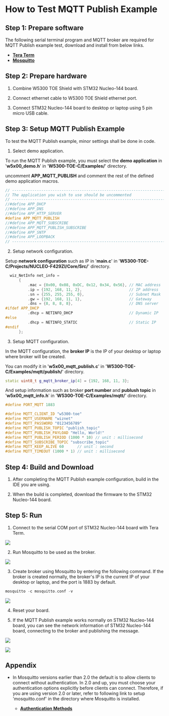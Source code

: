 # How to Test MQTT Publish Example



## Step 1: Prepare software

The following serial terminal program and MQTT broker are required for MQTT Publish example test, download and install from below links.

- [**Tera Term**][link-tera_term]
- [**Mosquitto**][link-mosquitto]



## Step 2: Prepare hardware

1. Combine W5300 TOE Shield with STM32 Nucleo-144 board.

2. Connect ethernet cable to W5300 TOE Shield ethernet port.

3. Connect STM32 Nucleo-144 board to desktop or laptop using 5 pin micro USB cable.



## Step 3: Setup MQTT Publish Example

To test the MQTT Publish example, minor settings shall be done in code.

1. Select demo application.

To run the MQTT Publish example, you must select the **demo application** in '**w5x00_demo.h**' in '**W5300-TOE-C/Examples/**' directory.

uncomment **APP_MQTT_PUBLISH** and comment the rest of the defined demo application macros.

```cpp
// ----------------------------------------------------------------------------------------------------
// The application you wish to use should be uncommented
// ----------------------------------------------------------------------------------------------------
//#define APP_DHCP
//#define APP_DNS
//#define APP_HTTP_SERVER
#define APP_MQTT_PUBLISH
//#define APP_MQTT_SUBSCRIBE
//#define APP_MQTT_PUBLISH_SUBSCRIBE
//#define APP_SNTP
//#define APP_LOOPBACK
// ----------------------------------------------------------------------------------------------------
```

2. Setup network configuration.

Setup **network configuration** such as IP in '**main.c**' in '**W5300-TOE-C/Projects/NUCLEO-F429ZI/Core/Src/**' directory.

```cpp
  wiz_NetInfo net_info =
      {
          .mac = {0x00, 0x08, 0xDC, 0x12, 0x34, 0x56}, // MAC address
          .ip = {192, 168, 11, 2},                     // IP address
          .sn = {255, 255, 255, 0},                    // Subnet Mask
          .gw = {192, 168, 11, 1},                     // Gateway
          .dns = {8, 8, 8, 8},                         // DNS server
#ifdef APP_DHCP
          .dhcp = NETINFO_DHCP                         // Dynamic IP
#else
          .dhcp = NETINFO_STATIC                       // Static IP
#endif
      };
```

3. Setup MQTT configuration.

In the MQTT configuration, the **broker IP** is the IP of your desktop or laptop where broker will be created.

You can modify it in '**w5x00_mqtt_publish.c**' in '**W5300-TOE-C/Examples/mqtt/publish/**' directory.

```cpp
static uint8_t g_mqtt_broker_ip[4] = {192, 168, 11, 3};
```

And setup information such as broker **port number** and **publush topic** in '**w5x00_mqtt_info.h**' in '**W5300-TOE-C/Examples/mqtt/**' directory.

```cpp
#define PORT_MQTT 1883

#define MQTT_CLIENT_ID "w5300-toe"
#define MQTT_USERNAME "wiznet"
#define MQTT_PASSWORD "0123456789"
#define MQTT_PUBLISH_TOPIC "publish_topic"
#define MQTT_PUBLISH_PAYLOAD "Hello, World!"
#define MQTT_PUBLISH_PERIOD (1000 * 10) // unit : millisecond
#define MQTT_SUBSCRIBE_TOPIC "subscribe_topic"
#define MQTT_KEEP_ALIVE 60      // unit : second
#define MQTT_TIMEOUT (1000 * 1) // unit : millisecond
```



## Step 4: Build and Download

1. After completing the MQTT Publish example configuration, build in the IDE you are using.

2. When the build is completed, download the firmware to the STM32 Nucleo-144 board.



## Step 5: Run

1. Connect to the serial COM port of STM32 Nucleo-144 board with Tera Term.

![][link-connect_to_serial_com_port]

2. Run Mosquitto to be used as the broker.

![][link-run_mosquitto]

3. Create broker using Mosquitto by entering the following command. If the broker is created normally, the broker's IP is the current IP of your desktop or laptop, and the port is 1883 by default.

```cpp
mosquitto -c mosquitto.conf -v
```

![][link-create_broker_using_mosquitto]

4. Reset your board.

5. If the MQTT Publish example works normally on STM32 Nucleo-144 board, you can see the network information of STM32 Nucleo-144 board, connecting to the broker and publishing the message.

![][link-network_information_of_stm32_nucleo-144_board_connecting_to_broker_and_publishing_message_1]

![][link-network_information_of_stm32_nucleo-144_board_connecting_to_broker_and_publishing_message_2]



## Appendix

- In Mosquitto versions earlier than 2.0 the default is to allow clients to connect without authentication. In 2.0 and up, you must choose your authentication options explicitly before clients can connect. Therefore, if you are using version 2.0 or later, refer to following link to setup 'mosquitto.conf' in the directory where Mosquitto is installed.

    - [**Authentication Methods**][link-authentication_methods]



<!--
Link
-->

[link-tera_term]: https://osdn.net/projects/ttssh2/releases/
[link-mosquitto]: https://mosquitto.org/download/
[link-connect_to_serial_com_port]: https://github.com/Wiznet/W5300-TOE-C/blob/main/Static/images/mqtt/publish/connect_to_serial_com_port.png
[link-run_mosquitto]: https://github.com/Wiznet/W5300-TOE-C/blob/main/Static/images/mqtt/publish/run_mosquitto.png
[link-create_broker_using_mosquitto]: https://github.com/Wiznet/W5300-TOE-C/blob/main/Static/images/mqtt/publish/create_broker_using_mosquitto.png
[link-network_information_of_stm32_nucleo-144_board_connecting_to_broker_and_publishing_message_1]: https://github.com/Wiznet/W5300-TOE-C/blob/main/Static/images/mqtt/publish/network_information_of_stm32_nucleo-144_board_connecting_to_broker_and_publishing_message_1.png
[link-network_information_of_stm32_nucleo-144_board_connecting_to_broker_and_publishing_message_2]: https://github.com/Wiznet/W5300-TOE-C/blob/main/Static/images/mqtt/publish/network_information_of_stm32_nucleo-144_board_connecting_to_broker_and_publishing_message_2.png
[link-authentication_methods]: https://mosquitto.org/documentation/authentication-methods/
